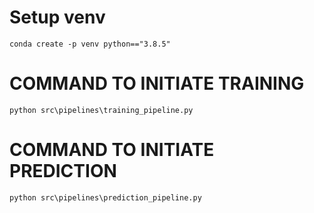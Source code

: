 # Setup venv
```
conda create -p venv python=="3.8.5"
```

# COMMAND TO INITIATE TRAINING
```
python src\pipelines\training_pipeline.py
```

# COMMAND TO INITIATE PREDICTION
```
python src\pipelines\prediction_pipeline.py
```